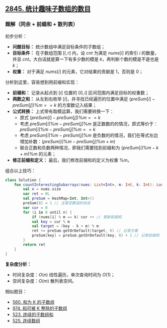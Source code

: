 ## [2845. 统计趣味子数组的数目](https://leetcode.cn/problems/count-of-interesting-subarrays/)

### 题解（同余 + 前缀和 + 散列表）

初步分析：

- **问题目标：** 统计数组中满足目标条件的子数组；
- **目标条件：** 在子数组范围 $[l, r]$ 内，设 $cnt$ 为满足 $nums[i] % m == k$ 的索引 $i$ 的数量，并且 $cnt % m == k$。大白话就是算一下有多少数的模是 $k$，再判断个数的模是不是也是 $k$；
- **权重：** 对于满足 $nums[i] % m == k$ 的元素，它对结果的贡献是 $1$，否则是 $0$；

分析到这里，容易想到用前缀和实现：

- **前缀和：** 记录从起点到 $[i]$ 位置的 $[0, i]$ 区间范围内满足目标的权重数；
- **两数之和：** 从左到右枚举 $[i]$，并寻找已经遍历的位置中满足 $(preSum[i] - preSum[j]) \% m == k$ 的方案数记入结果；
- **公式转换：** 上式带有取模运算，我们需要转换一下：
    - 原式 $(preSum[i] - preSum[j]) \% m == k$
    - 考虑 $preSum[i] \% m - preSum[j] \% m$ 是正数数的的情况，原式等价于：$preSum[i] \% m - preSum[j] \% m == k$
    - 考虑 $preSum[i] \% m - preSum[j] \% m$ 是负数的的情况，我们在等式左边增加补数：$(preSum[i] \% m - preSum[j] \% m + m) %m == k$
    - 联合正数和负数两种情况，即我们需要找到前缀和为 $(preSum[i] \% m - k + m) \% m$ 的元素；
- **修正前缀和定义：** 最后，我们修改前缀和的定义为权重 $\% m$。

组合以上技巧：

```kotlin
class Solution {
    fun countInterestingSubarrays(nums: List<Int>, m: Int, k: Int): Long {
        val n = nums.size
        var ret = 0L
        val preSum = HashMap<Int, Int>()
        preSum[0] = 1 // 注意空数组的状态
        var cur = 0
        for (i in 0 until n) {
            if (nums[i] % m == k) cur ++ // 更新前缀和
            val key = cur % m
            val target = (key - k + m) % m
            ret += preSum.getOrDefault(target, 0) // 记录方案
            preSum[key] = preSum.getOrDefault(key, 0) + 1 // 记录前缀和
        }
        return ret
    }
}
```

**复杂度分析：**

- 时间复杂度：$O(n)$ 线性遍历，单次查询时间为 $O(1)$；
- 空间复杂度：$O(m)$ 散列表空间。

相似题目：

- [560. 和为 K 的子数组](https://leetcode.cn/problems/subarray-sum-equals-k/)
- [974. 和可被 K 整除的子数组](https://leetcode.cn/problems/subarray-sums-divisible-by-k/)
- [523. 连续的子数组和](https://leetcode.cn/problems/continuous-subarray-sum/)
- [525. 连续数组](https://leetcode.cn/problems/contiguous-array/)
